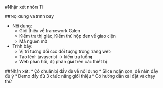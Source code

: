 ﻿#Nhận xét nhóm 11

##Nội dung và trình bày:
* Nội dung: 
	* Giới thiệu về framework Galen
	* Kiểm tra thị giác, Kiểm thử hộp đen về giao diện
	* Mã nguồn mở
* Trình bày:
	* Vị trí tương đối các đối tượng trong trang web
	* Tạo lệnh javascript -> kiểm tra luồng
	* Web phản hồi, độ phân giải trên các thiết bị
	
##Nhận xét:
	* Có chuẩn bị đầy đủ về nội dung
	* Slide ngắn gọn, dễ nhìn đầy đủ ý
	* Demo đầy đủ 3 chức năng giới thiệu
	* Có hướng dẫn cài đặt và chạy thử
